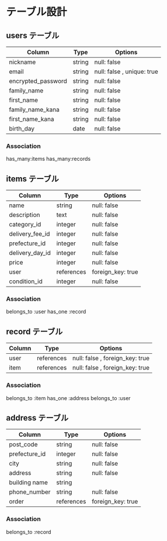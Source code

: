 # テーブル設計

## users テーブル

| Column             | Type   | Options     |
| ------------------ | ------ | ----------- |
| nickname           | string | null: false |
| email              | string | null: false , unique: true|
| encrypted_password | string | null: false |
| family_name        | string | null: false |
| first_name         | string | null: false |
| family_name_kana   | string | null: false |
| first_name_kana    | string | null: false |
| birth_day          | date   | null: false |


### Association
 has_many:items
 has_many:records

## items テーブル

| Column          | Type       | Options     |
| --------------- | ---------- | ----------- |
| name            | string     | null: false |
| description     | text       | null: false |
| category_id     | integer    | null: false |
| delivery_fee_id | integer    | null: false |
| prefecture_id   | integer    | null: false |
| delivery_day_id | integer    | null: false |
| price           | integer    | null: false |
| user            | references | foreign_key: true |
| condition_id    | integer    | null: false |

### Association
belongs_to :user
has_one :record

## record テーブル

| Column    | Type       | Options     |
| --------- | ---------- | ----------- |
| user      | references | null: false , foreign_key: true|
| item      | references | null: false , foreign_key: true|

### Association
belongs_to :item
has_one :address
belongs_to :user

## address テーブル

| Column             | Type        | Options     |
| ------------------ | ----------- | ----------- |
| post_code          | string      | null: false |
| prefecture_id      | integer     | null: false |
| city               | string      | null: false |
| address            | string      | null: false |
| building name      | string      |
| phone_number       | string      | null: false |
| order              | references  | foreign_key: true |

### Association
belongs_to :record
